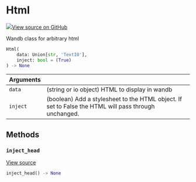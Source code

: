 # Html



[![](https://www.tensorflow.org/images/GitHub-Mark-32px.png)View source on GitHub](https://www.github.com/wandb/client/tree/v0.11.0/wandb/sdk/data_types.py#L948-L1038)



Wandb class for arbitrary html

```python
Html(
    data: Union[str, 'TextIO'],
    inject: bool = (True)
) -> None
```





| Arguments |  |
| :--- | :--- |
|  `data` |  (string or io object) HTML to display in wandb |
|  `inject` |  (boolean) Add a stylesheet to the HTML object. If set to False the HTML will pass through unchanged. |



## Methods

<h3 id="inject_head"><code>inject_head</code></h3>

[View source](https://www.github.com/wandb/client/tree/v0.11.0/wandb/sdk/data_types.py#L990-L1005)

```python
inject_head() -> None
```






